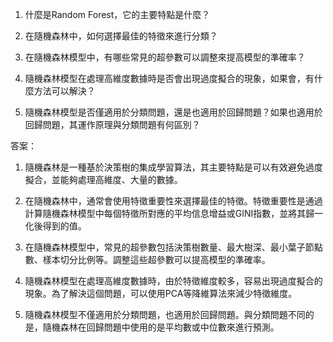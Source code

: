 1. 什麼是Random Forest，它的主要特點是什麼？

2. 在隨機森林中，如何選擇最佳的特徵來進行分類？

3. 在隨機森林模型中，有哪些常見的超參數可以調整來提高模型的準確率？

4. 隨機森林模型在處理高維度數據時是否會出現過度擬合的現象，如果會，有什麼方法可以解決？

5. 隨機森林模型是否僅適用於分類問題，還是也適用於回歸問題？如果也適用於回歸問題，其運作原理與分類問題有何區別？

答案：

1. 隨機森林是一種基於決策樹的集成學習算法，其主要特點是可以有效避免過度擬合，並能夠處理高維度、大量的數據。

2. 在隨機森林中，通常會使用特徵重要性來選擇最佳的特徵。特徵重要性是通過計算隨機森林模型中每個特徵所對應的平均信息增益或GINI指數，並將其歸一化後得到的值。

3. 在隨機森林模型中，常見的超參數包括決策樹數量、最大樹深、最小葉子節點數、樣本切分比例等。調整這些超參數可以提高模型的準確率。

4. 隨機森林模型在處理高維度數據時，由於特徵維度較多，容易出現過度擬合的現象。為了解決這個問題，可以使用PCA等降維算法來減少特徵維度。

5. 隨機森林模型不僅適用於分類問題，也適用於回歸問題。與分類問題不同的是，隨機森林在回歸問題中使用的是平均數或中位數來進行預測。